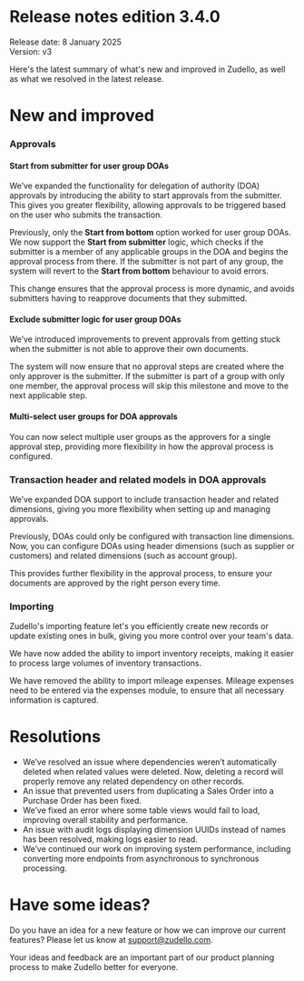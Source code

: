 # Release notes edition 3.4.0

Release date: 8 January 2025  
Version: v3

Here's the latest summary of what's new and improved in Zudello, as well as what we resolved in the latest release.

# New and improved

### Approvals

#### Start from submitter for user group DOAs

We’ve expanded the functionality for delegation of authority (DOA) approvals by introducing the ability to start approvals from the submitter. This gives you greater flexibility, allowing approvals to be triggered based on the user who submits the transaction.

Previously, only the **Start from bottom** option worked for user group DOAs. We now support the **Start from submitter** logic, which checks if the submitter is a member of any applicable groups in the DOA and begins the approval process from there. If the submitter is not part of any group, the system will revert to the **Start from bottom** behaviour to avoid errors.

This change ensures that the approval process is more dynamic, and avoids submitters having to reapprove documents that they submitted. 

#### Exclude submitter logic for user group DOAs

We’ve introduced improvements to prevent approvals from getting stuck when the submitter is not able to approve their own documents.

The system will now ensure that no approval steps are created where the only approver is the submitter. If the submitter is part of a group with only one member, the approval process will skip this milestone and move to the next applicable step.

#### Multi-select user groups for DOA approvals

You can now select multiple user groups as the approvers for a single approval step, providing more flexibility in how the approval process is configured.

### Transaction header and related models in DOA approvals

We’ve expanded DOA support to include transaction header and related dimensions, giving you more flexibility when setting up and managing approvals.

Previously, DOAs could only be configured with transaction line dimensions. Now, you can configure DOAs using header dimensions (such as supplier or customers) and related dimensions (such as account group). 

This provides further flexibility in the approval process, to ensure your documents are approved by the right person every time.

### Importing

Zudello's importing feature let's you efficiently create new records or update existing ones in bulk, giving you more control over your team's data.

We have now added the ability to import inventory receipts, making it easier to process large volumes of inventory transactions.

We have removed the ability to import mileage expenses. Mileage expenses need to be entered via the expenses module, to ensure that all necessary information is captured. 

# Resolutions

- We’ve resolved an issue where dependencies weren’t automatically deleted when related values were deleted. Now, deleting a record will properly remove any related dependency on other records.
- An issue that prevented users from duplicating a Sales Order into a Purchase Order has been fixed.
- We’ve fixed an error where some table views would fail to load, improving overall stability and performance.
- An issue with audit logs displaying dimension UUIDs instead of names has been resolved, making logs easier to read.
- We’ve continued our work on improving system performance, including converting more endpoints from asynchronous to synchronous processing.

# Have some ideas?

Do you have an idea for a new feature or how we can improve our current features? Please let us know at [support@zudello.com](mailto:support@zudello.com).

Your ideas and feedback are an important part of our product planning process to make Zudello better for everyone.